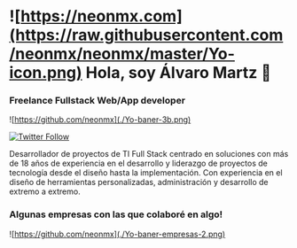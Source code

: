 # ![https://neonmx.com](https://raw.githubusercontent.com/neonmx/neonmx/master/Yo-icon.png) Hola, soy Álvaro Martz 👋
### Freelance Fullstack Web/App developer

![https://github.com/neonmx](./Yo-baner-3b.png)

[![Twitter Follow](https://img.shields.io/twitter/follow/neonmx?style=social)](https://twitter.com/neonmx)

Desarrollador de proyectos de TI Full Stack centrado en soluciones con más de 18 años de experiencia en el desarrollo y liderazgo de proyectos de tecnología desde el diseño hasta la implementación. Con experiencia en el diseño de herramientas personalizadas, administración y desarrollo de extremo a extremo.

### Algunas empresas con las que colaboré en algo!

![https://github.com/neonmx](./Yo-baner-empresas-2.png)

<!--
**neonmx/neonmx** is a ✨ _special_ ✨ repository because its `README.md` (this file) appears on your GitHub profile.

Here are some ideas to get you started:

- 🔭 I’m currently working on ...
- 🌱 I’m currently learning ...
- 👯 I’m looking to collaborate on ...
- 🤔 I’m looking for help with ...
- 💬 Ask me about ...
- 📫 How to reach me: ...
- 😄 Pronouns: ...
- ⚡ Fun fact: ...
-->

